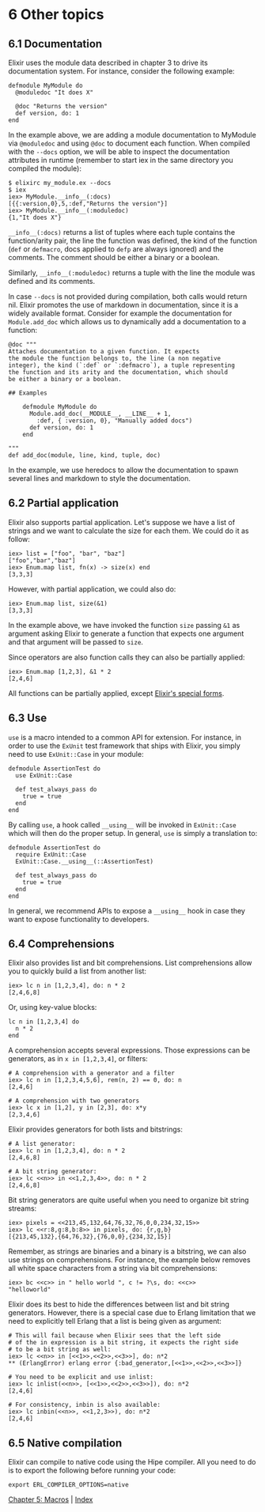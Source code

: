 # 6 Other topics

## 6.1 Documentation

Elixir uses the module data described in chapter 3 to drive its documentation system. For instance, consider the following example:

    defmodule MyModule do
      @moduledoc "It does X"

      @doc "Returns the version"
      def version, do: 1
    end

In the example above, we are adding a module documentation to MyModule via `@moduledoc` and using `@doc` to document each function. When compiled with the `--docs` option, we will be able to inspect the documentation attributes in runtime (remember to start iex in the same directory you compiled the module):

    $ elixirc my_module.ex --docs
    $ iex
    iex> MyModule.__info__(:docs)
    [{{:version,0},5,:def,"Returns the version"}]
    iex> MyModule.__info__(:moduledoc)
    {1,"It does X"}

`__info__(:docs)` returns a list of tuples where each tuple contains the function/arity pair, the line the function was defined, the kind of the function (`def` or `defmacro`, docs applied to `defp` are always ignored) and the comments. The comment should be either a binary or a boolean.

Similarly, `__info__(:moduledoc)` returns a tuple with the line the module was defined and its comments.

In case `--docs` is not provided during compilation, both calls would return nil. Elixir promotes the use of markdown in documentation, since it is a widely available format. Consider for example the documentation for `Module.add_doc` which allows us to dynamically add a documentation to a function:

    @doc """
    Attaches documentation to a given function. It expects
    the module the function belongs to, the line (a non negative
    integer), the kind (`:def` or `:defmacro`), a tuple representing
    the function and its arity and the documentation, which should
    be either a binary or a boolean.

    ## Examples

        defmodule MyModule do
          Module.add_doc(__MODULE__, __LINE__ + 1,
            :def, { :version, 0}, "Manually added docs")
          def version, do: 1
        end

    """
    def add_doc(module, line, kind, tuple, doc)

In the example, we use heredocs to allow the documentation to spawn several lines and markdown to style the documentation.

## 6.2 Partial application

Elixir also supports partial application. Let's suppose we have a list of strings and we want to calculate the size for each them. We could do it as follow:

    iex> list = ["foo", "bar", "baz"]
    ["foo","bar","baz"]
    iex> Enum.map list, fn(x) -> size(x) end
    [3,3,3]

However, with partial application, we could also do:

    iex> Enum.map list, size(&1)
    [3,3,3]

In the example above, we have invoked the function `size` passing `&1` as argument asking Elixir to generate a function that expects one argument and that argument will be passed to `size`.

Since operators are also function calls they can also be partially applied:

    iex> Enum.map [1,2,3], &1 * 2
    [2,4,6]

All functions can be partially applied, except [Elixir's special forms](https://github.com/elixir-lang/elixir/tree/master/lib/elixir/special_forms.ex).

## 6.3 Use

`use` is a macro intended to a common API for extension. For instance, in order to use the `ExUnit` test framework that ships with Elixir, you simply need to use `ExUnit::Case` in your module:

    defmodule AssertionTest do
      use ExUnit::Case

      def test_always_pass do
        true = true
      end
    end

By calling `use`, a hook called `__using__` will be invoked in `ExUnit::Case` which will then do the proper setup. In general, `use` is simply a translation to:

    defmodule AssertionTest do
      require ExUnit::Case
      ExUnit::Case.__using__(::AssertionTest)

      def test_always_pass do
        true = true
      end
    end

In general, we recommend APIs to expose a `__using__` hook in case they want to expose functionality to developers.

## 6.4 Comprehensions

Elixir also provides list and bit comprehensions. List comprehensions allow you to quickly build a list from another list:

    iex> lc n in [1,2,3,4], do: n * 2
    [2,4,6,8]

Or, using key-value blocks:

    lc n in [1,2,3,4] do
      n * 2
    end

A comprehension accepts several expressions. Those expressions can be generators, as in `x in [1,2,3,4]`, or filters:

    # A comprehension with a generator and a filter
    iex> lc n in [1,2,3,4,5,6], rem(n, 2) == 0, do: n
    [2,4,6]

    # A comprehension with two generators
    iex> lc x in [1,2], y in [2,3], do: x*y
    [2,3,4,6]

Elixir provides generators for both lists and bitstrings:

    # A list generator:
    iex> lc n in [1,2,3,4], do: n * 2
    [2,4,6,8]

    # A bit string generator:
    iex> lc <<n>> in <<1,2,3,4>>, do: n * 2
    [2,4,6,8]

Bit string generators are quite useful when you need to organize bit string streams:

    iex> pixels = <<213,45,132,64,76,32,76,0,0,234,32,15>>
    iex> lc <<r:8,g:8,b:8>> in pixels, do: {r,g,b}
    [{213,45,132},{64,76,32},{76,0,0},{234,32,15}]

Remember, as strings are binaries and a binary is a bitstring, we can also use strings on comprehensions. For instance, the example below removes all white space characters from a string via bit comprehensions:

    iex> bc <<c>> in " hello world ", c != ?\s, do: <<c>>
    "helloworld"

Elixir does its best to hide the differences between list and bit string generators. However, there is a special case due to Erlang limitation that we need to explicitly tell Erlang that a list is being given as argument:

    # This will fail because when Elixir sees that the left side
    # of the in expression is a bit string, it expects the right side
    # to be a bit string as well:
    iex> lc <<n>> in [<<1>>,<<2>>,<<3>>], do: n*2
    ** (ErlangError) erlang error {:bad_generator,[<<1>>,<<2>>,<<3>>]}

    # You need to be explicit and use inlist:
    iex> lc inlist(<<n>>, [<<1>>,<<2>>,<<3>>]), do: n*2
    [2,4,6]

    # For consistency, inbin is also available:
    iex> lc inbin(<<n>>, <<1,2,3>>), do: n*2
    [2,4,6]

## 6.5 Native compilation

Elixir can compile to native code using the Hipe compiler. All you need to do is to export the following before running your code:

    export ERL_COMPILER_OPTIONS=native

[Chapter 5: Macros](https://github.com/elixir-lang/elixir/blob/master/docs/5_macros.md) | [Index](https://github.com/elixir-lang/elixir/blob/master/docs/0_index.md)
